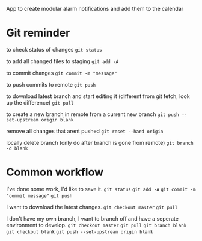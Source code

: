 App to create modular alarm notifications and add them to the calendar

# Git reminder

to check status of changes
`git status`

to add all changed files to staging
`git add -A`

to commit changes
`git commit -m "message"`

to push commits to remote
`git push`

to download latest branch and start editing it (different from git fetch, look up the difference)
`git pull`

to create a new branch in remote from a current new branch
`git push --set-upstream origin blank`

remove all changes that arent pushed
`git reset --hard origin`

locally delete branch (only do after branch is gone from remote)
`git branch -d blank`

# Common workflow

I've done some work, I'd like to save it.
`git status`
`git add -A`
`git commit -m "commit message"`
`git push`

I want to download the latest changes.
`git checkout master`
`git pull`

I don't have my own branch, I want to branch off and have a seperate environment to develop.
`git checkout master`
`git pull`
`git branch blank`
`git checkout blank`
`git push --set-upstream origin blank`
